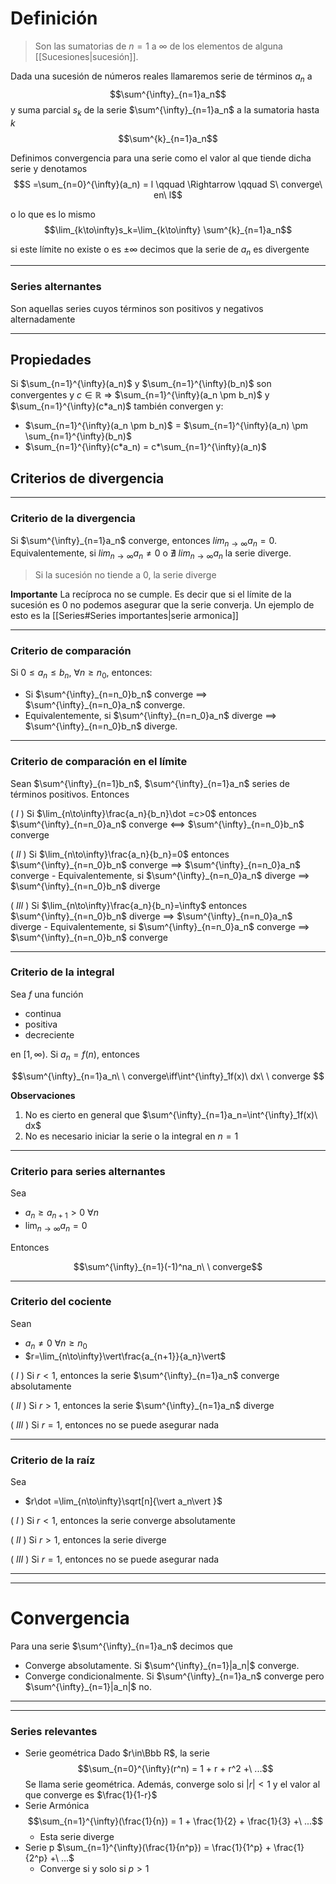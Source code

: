 # Definición
> Son las sumatorias de $n=1$ a $\infty$ de los elementos de alguna [[Sucesiones|sucesión]].

Dada una sucesión de números reales llamaremos serie de términos $a_n$ a $$\sum^{\infty}_{n=1}a_n$$
y suma parcial $s_k$ de la serie $\sum^{\infty}_{n=1}a_n$ a la sumatoria hasta $k$
$$\sum^{k}_{n=1}a_n$$

Definimos convergencia para una serie como el valor al que tiende dicha serie y denotamos 
$$S =\sum_{n=0}^{\infty}(a_n) = l \qquad \Rightarrow \qquad S\ converge\ en\ l$$

o lo que es lo mismo
$$\lim_{k\to\infty}s_k=\lim_{k\to\infty} \sum^{k}_{n=1}a_n$$

si este límite no existe o es $\pm\infty$ decimos que la serie de $a_n$ es divergente

---
### Series alternantes
Son aquellas series cuyos términos son positivos y negativos alternadamente


---
## Propiedades
Si $\sum_{n=1}^{\infty}(a_n)$ y $\sum_{n=1}^{\infty}(b_n)$ son convergentes y $c\in \mathbb R$ $\Rightarrow$ $\sum_{n=1}^{\infty}(a_n \pm b_n)$ y $\sum_{n=1}^{\infty}(c*a_n)$ también convergen y:
- $\sum_{n=1}^{\infty}(a_n \pm b_n)$ = $\sum_{n=1}^{\infty}(a_n) \pm \sum_{n=1}^{\infty}(b_n)$
- $\sum_{n=1}^{\infty}(c*a_n) = c*\sum_{n=1}^{\infty}(a_n)$

## Criterios de divergencia

---
### Criterio de la divergencia
Si $\sum^{\infty}_{n=1}a_n$ converge, entonces $lim_{n\to\infty}a_n=0$. Equivalentemente, si $lim_{n\to\infty}a_n\neq 0$ o $\nexists\ lim_{n\to\infty}a_n$ la serie diverge.
>Si la sucesión no tiende a 0, la serie diverge

**Importante**
La recíproca no se cumple. Es decir que si el límite de la sucesión es 0 no podemos asegurar que la serie converja. Un ejemplo de esto es la [[Series#Series importantes|serie armonica]]

---
### Criterio de comparación
Si $0\leq a_n\leq b_n$, $\forall n\geq n_0$, entonces:
- Si $\sum^{\infty}_{n=n_0}b_n$ converge ==> $\sum^{\infty}_{n=n_0}a_n$ converge. 
- Equivalentemente, si $\sum^{\infty}_{n=n_0}a_n$ diverge ==> $\sum^{\infty}_{n=n_0}b_n$ diverge. 

---
### Criterio de comparación en el límite
Sean $\sum^{\infty}_{n=1}b_n$, $\sum^{\infty}_{n=1}a_n$ series de términos positivos. Entonces

$(\ I\ )$ Si $\lim_{n\to\infty}\frac{a_n}{b_n}\dot =c>0$ entonces $\sum^{\infty}_{n=n_0}a_n$ converge <==> $\sum^{\infty}_{n=n_0}b_n$ converge

$(\ II\ )$ Si $\lim_{n\to\infty}\frac{a_n}{b_n}=0$ entonces $\sum^{\infty}_{n=n_0}b_n$ converge ==> $\sum^{\infty}_{n=n_0}a_n$ converge
	- Equivalentemente, si $\sum^{\infty}_{n=n_0}a_n$ diverge ==> $\sum^{\infty}_{n=n_0}b_n$ diverge

$(\ III\ )$ Si $\lim_{n\to\infty}\frac{a_n}{b_n}=\infty$ entonces $\sum^{\infty}_{n=n_0}b_n$ diverge ==> $\sum^{\infty}_{n=n_0}a_n$ diverge
	- Equivalentemente, si $\sum^{\infty}_{n=n_0}a_n$ converge ==> $\sum^{\infty}_{n=n_0}b_n$ converge
	
---
### Criterio de la integral
Sea $f$ una función 
- continua
-  positiva
-  decreciente

en $[1,\infty )$. Si $a_n=f(n)$, entonces

$$\sum^{\infty}_{n=1}a_n\ \ converge\iff\int^{\infty}_1f(x)\ dx\ \ converge $$

**Observaciones**
1. No es cierto en general que $\sum^{\infty}_{n=1}a_n=\int^{\infty}_1f(x)\ dx$
2. No es necesario iniciar la serie o la integral en $n=1$

---
### Criterio para series alternantes
Sea
- $a_n\geq a_{n+1}> 0$ $\forall n$
- $\lim_{n\to\infty}a_n=0$

Entonces

$$\sum^{\infty}_{n=1}(-1)^na_n\ \ converge$$

---
### Criterio del cociente
Sean
- $a_n\neq 0$ $\forall n\geq n_0$
- $r=\lim_{n\to\infty}\vert\frac{a_{n+1}}{a_n}\vert$

$(\ I\ )$ Si $r<1$, entonces la serie $\sum^{\infty}_{n=1}a_n$ converge absolutamente

$(\ II\ )$ Si $r>1$, entonces la serie $\sum^{\infty}_{n=1}a_n$ diverge

$(\ III\ )$ Si $r=1$, entonces no se puede asegurar nada

---
### Criterio de la raíz
Sea
- $r\dot =\lim_{n\to\infty}\sqrt[n]{\vert a_n\vert }$

$(\ I\ )$ Si $r<1$, entonces la serie converge absolutamente

$(\ II\ )$ Si $r>1$, entonces la serie diverge

$(\ III\ )$ Si $r=1$, entonces no se puede asegurar nada

---
---
# Convergencia
Para una serie $\sum^{\infty}_{n=1}a_n$ decimos que
- Converge absolutamente. Si $\sum^{\infty}_{n=1}|a_n|$ converge.
- Converge condicionalmente. Si $\sum^{\infty}_{n=1}a_n$ converge pero $\sum^{\infty}_{n=1}|a_n|$ no.


---
---
### Series relevantes
- Serie geométrica 
	Dado $r\in\Bbb R$, la serie
$$\sum_{n=0}^{\infty}(r^n) = 1 + r + r^2 +\ ...$$
	Se llama serie geométrica. Además, converge solo si $|r| < 1$ y el valor al que converge es $\frac{1}{1-r}$ 
- Serie Armónica  
$$\sum_{n=1}^{\infty}(\frac{1}{n}) = 1 + \frac{1}{2} + \frac{1}{3} +\ ...$$
	- Esta serie diverge 
- Serie p  $\sum_{n=1}^{\infty}(\frac{1}{n^p}) = \frac{1}{1^p} + \frac{1}{2^p} +\ ...$
	- Converge si y solo si $p>1$
